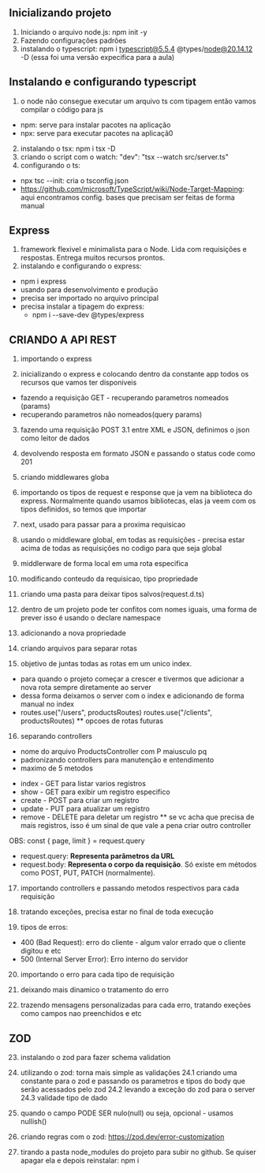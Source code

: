 Inicializando projeto 
---
1. Iniciando o arquivo node.js: 
npm init -y
2. Fazendo configurações padrões
3. instalando o typescript:
npm i typescript@5.5.4 @types/node@20.14.12 -D
(essa foi uma versão expecifica para a aula)

Instalando e configurando typescript
--- 
1. o node não consegue executar um arquivo ts com tipagem então vamos compilar o código para js
- npm: serve para instalar pacotes na aplicação 
- npx: serve para executar pacotes na aplicaçã0
2. instalando o tsx:  npm i tsx -D
3. criando o script com o watch: "dev": "tsx --watch src/server.ts"
4. configurando o ts: 
- npx tsc --init: cria o tsconfig.json
- https://github.com/microsoft/TypeScript/wiki/Node-Target-Mapping: aqui encontramos config. bases que precisam ser feitas de forma manual

Express 
---
1. framework flexivel e minimalista para o Node. Lida com requisições e respostas. Entrega muitos recursos prontos.
2. instalando e configurando o express:
- npm i express
- usando para desenvolvimento e produçāo
- precisa ser importado no arquivo principal
- precisa instalar a tipagem do express: 
  - npm i --save-dev @types/express



CRIANDO A API REST
---
1. importando o express

2. inicializando o express e colocando dentro da constante app todos os recursos que vamos ter disponiveis
- fazendo a requisição GET - recuperando parametros nomeados (params)
- recuperando parametros não nomeados(query params)

3. fazendo uma requisição POST
3.1 entre XML e JSON, definimos o json como leitor de dados

4. devolvendo resposta em formato JSON e passando o status code como 201

5. criando middlewares globa

6. importando os tipos de request e response que ja vem na biblioteca do express. Normalmente quando usamos bibliotecas, elas ja veem com os tipos definidos, so temos que importar

7. next, usado para passar para a proxima requisicao

8. usando o middleware global, em todas as requisições - precisa estar acima de todas as requisições no codigo para que seja global

9. middlerware de forma local em uma rota especifica

10. modificando conteudo da requisicao, tipo propriedade

11. criando uma pasta para deixar tipos salvos(request.d.ts)

12. dentro de um projeto pode ter confitos com nomes iguais, uma forma de prever isso é usando o declare namespace

13. adicionando a nova propriedade

14. criando arquivos para separar rotas

15. objetivo de juntas todas as rotas em um unico index.
- para quando o projeto começar a crescer e tivermos que adicionar a nova rota sempre diretamente ao server
- dessa forma deixamos o server com o index e adicionando de forma manual no index
- routes.use("/users", productsRoutes)
  routes.use("/clients", productsRoutes)
** opcoes de rotas futuras

16. separando controllers
- nome do arquivo ProductsController com P maiusculo pq 
- padronizando controllers para manutenção e entendimento
- maximo de 5 metodos

* index - GET para listar varios registros
* show - GET para exibir um registro especifico
* create - POST para criar um registro
* update - PUT para atualizar um registro
* remove - DELETE para deletar um registro
** se vc acha que precisa de mais registros, isso é um sinal de que vale a pena criar outro controller

OBS: const { page, limit } = request.query
- request.query: **Representa parâmetros da URL**
- request.body: **Representa o corpo da requisição**. Só existe em métodos como POST, PUT, PATCH (normalmente).

17. importando controllers e passando metodos respectivos para cada requisição

18. tratando exceções, precisa estar no final de toda execução

19. tipos de erros:
- 400 (Bad Request): erro do cliente - algum valor errado que o cliente digitou e etc
- 500 (Internal Server Error): Erro interno do servidor 

20. importando o erro para cada tipo de requisição

21. deixando mais dinamico o tratamento do erro

22. trazendo mensagens personalizadas para cada erro, tratando exeções como campos nao preenchidos e etc

ZOD
---
23. instalando o zod para fazer schema validation

24. utilizando o zod: torna mais simple as validações
24.1 criando uma constante para o zod e passando os parametros e tipos do body que serão acessados pelo zod
24.2 levando a exceção do zod para o server
24.3 validade tipo de dado

25. quando o campo PODE SER nulo(null) ou seja, opcional - usamos nullish()

26. criando regras com o zod: https://zod.dev/error-customization

27. tirando a pasta node_modules do projeto para subir no github. Se quiser apagar ela e depois reinstalar: npm i


